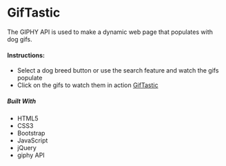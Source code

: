 # GifTastic

The GIPHY API is used to make a dynamic web page that populates with dog gifs.

#### Instructions:
* Select a dog breed button or use the search feature and watch the gifs populate
* Click on the gifs to watch them in action
[GifTastic](https://eunhyegina.github.io/GifTastic/)


##### Built With
* HTML5
* CSS3
* Bootstrap
* JavaScript
* jQuery
* giphy API
